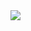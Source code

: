 
<img src="https://media.giphy.com/media/v1.Y2lkPTc5MGI3NjExNDIyZjQ4ZTJiOWQwOTNhOTc0YzNkYjAzMmJjZmZiZDZhZWU4OGYwOCZjdD1n/r9nTDFh8SsFQJXwdIR/giphy.gif">

<!--
**Ponchoooo/Ponchoooo** is a ✨ _special_ ✨ repository because its `README.md` (this file) appears on your GitHub profile.

Here are some ideas to get you started:

- 🔭 I’m currently working on ...
- 🌱 I’m currently learning ...
- 👯 I’m looking to collaborate on ...
- 🤔 I’m looking for help with ...
- 💬 Ask me about ...
- 📫 How to reach me: ...
- 😄 Pronouns: ...
- ⚡ Fun fact: ...
-->
